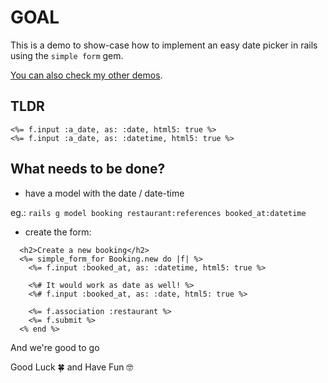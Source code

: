 # GOAL

This is a demo to show-case how to implement an easy date picker in rails using the `simple form` gem.

[You can also check my other demos](https://github.com/andrerferrer/dedemos/blob/master/README.md#ded%C3%A9mos).

## TLDR
```erb
<%= f.input :a_date, as: :date, html5: true %>
<%= f.input :a_date, as: :datetime, html5: true %>
```

## What needs to be done?

- have a model with the date / date-time

eg.: `rails g model booking restaurant:references booked_at:datetime`

- create the form:

```erb
  <h2>Create a new booking</h2>
  <%= simple_form_for Booking.new do |f| %>
    <%= f.input :booked_at, as: :datetime, html5: true %>

    <%# It would work as date as well! %>
    <%# f.input :booked_at, as: :date, html5: true %>
    
    <%= f.association :restaurant %>
    <%= f.submit %>
  <% end %>
```

And we're good to go

Good Luck 🍀 and Have Fun 🤓
